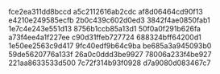 fce2ea311dd8bccd
a5c2112616ab2cdc
af8d06464cd90f13
e4210e249585ecfb
2b0c439c602d0ed3
3842f4ae0850fab1
1e7c4e243e551d13
8756b1ccb85a13d1
50f0a0f291b626fa
a73f4ee4a1f227ee
c90d31ffeb727724
688324bff64200d1
1e50ee2563c9d417
9fc40edf9b64c9ba
be685a3a945093b0
59de5620776a133f
26a0c0ddd3be9927
78006a233f4be927
221aa8633533d500
7c72f314b93f0928
d7a9080d083467c7
